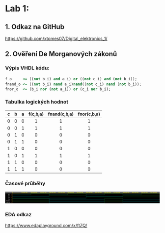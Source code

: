 # Lab 1:

## 1. Odkaz na GitHub
https://github.com/xtomes07/Digital_elektronics_1/

## 2. Ověření De Morganových zákonů

### Výpis VHDL kódu:
```vhdl
f_o 	<= ((not b_i) and a_i) or ((not c_i) and (not b_i));
fnand_o	<= ((not b_i) nand a_i)nand((not c_i) nand (not b_i));
fnor_o  <= (b_i nor (not a_i)) or (c_i nor b_i);

```
### Tabulka logických hodnot

| **c** | **b** |**a** | **f(c,b,a)** | **fnand(c,b,a)** | **fnor(c,b,a)** |
| :-: | :-: | :-: | :-: | :-: | :-: |
| 0 | 0 | 0 | 1 | 1 | 1 |
| 0 | 0 | 1 | 1 | 1 | 1 |
| 0 | 1 | 0 | 0 | 0 | 0 |
| 0 | 1 | 1 | 0 | 0 | 0 |
| 1 | 0 | 0 | 0 | 0 | 0 |
| 1 | 0 | 1 | 1 | 1 | 1 |
| 1 | 1 | 0 | 0 | 0 | 0 |
| 1 | 1 | 1 | 0 | 0 | 0 |


### Časové průběhy
![grafy](https://github.com/xtomes07/Digital_elektronics_1/blob/main/Labs/01-gates/Obrazky/screenDeMorgan.PNG)

### EDA odkaz
https://www.edaplayground.com/x/ftZQ/


